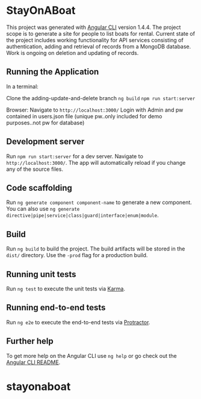 # StayOnABoat

This project was generated with [Angular CLI](https://github.com/angular/angular-cli) version 1.4.4.  The project scope is to generate a site for people to list boats for rental.  Current state of the project includes working functionality for API services consisting of authentication, adding and retrieval of records from a MongoDB database.  Work is ongoing on deletion and updating of records.

## Running the Application

In a terminal:

Clone the adding-update-and-delete branch
`ng build`
`npm run start:server`

Browser:
Navigate to `http://localhost:3000/`
Login with Admin and pw contained in users.json file (unique pw..only included for demo purposes..not pw for database)


## Development server

Run `npm run start:server` for a dev server. Navigate to `http://localhost:3000/`. The app will automatically reload if you change any of the source files.

## Code scaffolding

Run `ng generate component component-name` to generate a new component. You can also use `ng generate directive|pipe|service|class|guard|interface|enum|module`.

## Build

Run `ng build` to build the project. The build artifacts will be stored in the `dist/` directory. Use the `-prod` flag for a production build.

## Running unit tests

Run `ng test` to execute the unit tests via [Karma](https://karma-runner.github.io).

## Running end-to-end tests

Run `ng e2e` to execute the end-to-end tests via [Protractor](http://www.protractortest.org/).

## Further help

To get more help on the Angular CLI use `ng help` or go check out the [Angular CLI README](https://github.com/angular/angular-cli/blob/master/README.md).
# stayonaboat
